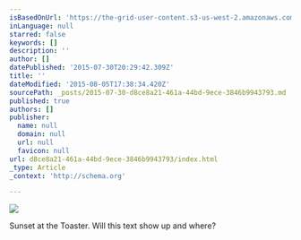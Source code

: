 ```yaml
---
isBasedOnUrl: 'https://the-grid-user-content.s3-us-west-2.amazonaws.com/91b231b0-cef8-4885-bcc9-dad19aa171e5.gif'
inLanguage: null
starred: false
keywords: []
description: ''
author: []
datePublished: '2015-07-30T20:29:42.309Z'
title: ''
dateModified: '2015-08-05T17:38:34.420Z'
sourcePath: _posts/2015-07-30-d8ce8a21-461a-44bd-9ece-3846b9943793.md
published: true
authors: []
publisher:
  name: null
  domain: null
  url: null
  favicon: null
url: d8ce8a21-461a-44bd-9ece-3846b9943793/index.html
_type: Article
_context: 'http://schema.org'

---
```

![](https://the-grid-user-content.s3-us-west-2.amazonaws.com/91b231b0-cef8-4885-bcc9-dad19aa171e5.gif)

Sunset at the Toaster. Will this text show up and where?